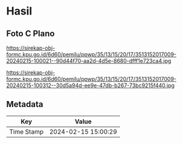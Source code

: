 # Hasil

## Foto C Plano

https://sirekap-obj-formc.kpu.go.id/6d60/pemilu/ppwp/35/13/15/20/17/3513152017009-20240215-100021--90d44f70-aa2d-4d5e-8680-dfff1e723ca4.jpg

https://sirekap-obj-formc.kpu.go.id/6d60/pemilu/ppwp/35/13/15/20/17/3513152017009-20240215-100312--30d5a94d-ee9e-47db-b267-73bc9215f440.jpg


## Metadata

| Key        | Value               |
| ---------- | ------------------- |
| Time Stamp | 2024-02-15 15:00:29 |



